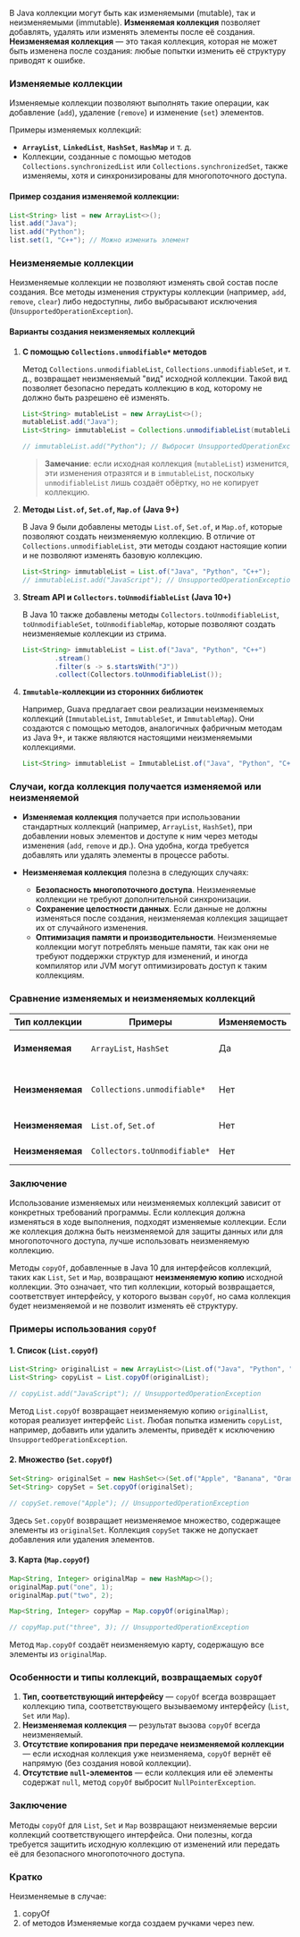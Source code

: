В Java коллекции могут быть как изменяемыми (mutable), так и неизменяемыми (immutable). **Изменяемая коллекция** позволяет добавлять, удалять или изменять элементы после её создания. **Неизменяемая коллекция** — это такая коллекция, которая не может быть изменена после создания: любые попытки изменить её структуру приводят к ошибке.

### Изменяемые коллекции

Изменяемые коллекции позволяют выполнять такие операции, как добавление (`add`), удаление (`remove`) и изменение (`set`) элементов. 

Примеры изменяемых коллекций:
- **`ArrayList`**, **`LinkedList`**, **`HashSet`**, **`HashMap`** и т. д.
- Коллекции, созданные с помощью методов `Collections.synchronizedList` или `Collections.synchronizedSet`, также изменяемы, хотя и синхронизированы для многопоточного доступа.

#### Пример создания изменяемой коллекции:
```java
List<String> list = new ArrayList<>();
list.add("Java");
list.add("Python");
list.set(1, "C++"); // Можно изменить элемент
```

### Неизменяемые коллекции

Неизменяемые коллекции не позволяют изменять свой состав после создания. Все методы изменения структуры коллекции (например, `add`, `remove`, `clear`) либо недоступны, либо выбрасывают исключения (`UnsupportedOperationException`). 

#### Варианты создания неизменяемых коллекций

1. **С помощью `Collections.unmodifiable*` методов**

   Метод `Collections.unmodifiableList`, `Collections.unmodifiableSet`, и т. д., возвращает неизменяемый "вид" исходной коллекции. Такой вид позволяет безопасно передать коллекцию в код, которому не должно быть разрешено её изменять.

   ```java
   List<String> mutableList = new ArrayList<>();
   mutableList.add("Java");
   List<String> immutableList = Collections.unmodifiableList(mutableList);

   // immutableList.add("Python"); // Выбросит UnsupportedOperationException
   ```

   > **Замечание**: если исходная коллекция (`mutableList`) изменится, эти изменения отразятся и в `immutableList`, поскольку `unmodifiableList` лишь создаёт обёртку, но не копирует коллекцию.

2. **Методы `List.of`, `Set.of`, `Map.of` (Java 9+)**

   В Java 9 были добавлены методы `List.of`, `Set.of`, и `Map.of`, которые позволяют создать неизменяемую коллекцию. В отличие от `Collections.unmodifiableList`, эти методы создают настоящие копии и не позволяют изменять базовую коллекцию.

   ```java
   List<String> immutableList = List.of("Java", "Python", "C++");
   // immutableList.add("JavaScript"); // UnsupportedOperationException
   ```

3. **Stream API и `Collectors.toUnmodifiableList` (Java 10+)**

   В Java 10 также добавлены методы `Collectors.toUnmodifiableList`, `toUnmodifiableSet`, `toUnmodifiableMap`, которые позволяют создать неизменяемые коллекции из стрима.

   ```java
   List<String> immutableList = List.of("Java", "Python", "C++")
           .stream()
           .filter(s -> s.startsWith("J"))
           .collect(Collectors.toUnmodifiableList());
   ```

4. **`Immutable`-коллекции из сторонних библиотек**

   Например, Guava предлагает свои реализации неизменяемых коллекций (`ImmutableList`, `ImmutableSet`, и `ImmutableMap`). Они создаются с помощью методов, аналогичных фабричным методам из Java 9+, и также являются настоящими неизменяемыми коллекциями.

   ```java
   List<String> immutableList = ImmutableList.of("Java", "Python", "C++");
   ```

### Случаи, когда коллекция получается изменяемой или неизменяемой

- **Изменяемая коллекция** получается при использовании стандартных коллекций (например, `ArrayList`, `HashSet`), при добавлении новых элементов и доступе к ним через методы изменения (`add`, `remove` и др.). Она удобна, когда требуется добавлять или удалять элементы в процессе работы.

- **Неизменяемая коллекция** полезна в следующих случаях:
  - **Безопасность многопоточного доступа**. Неизменяемые коллекции не требуют дополнительной синхронизации.
  - **Сохранение целостности данных**. Если данные не должны изменяться после создания, неизменяемая коллекция защищает их от случайного изменения.
  - **Оптимизация памяти и производительности**. Неизменяемые коллекции могут потреблять меньше памяти, так как они не требуют поддержки структур для изменений, и иногда компилятор или JVM могут оптимизировать доступ к таким коллекциям.

### Сравнение изменяемых и неизменяемых коллекций

| Тип коллекции    | Примеры                     | Изменяемость  | Способ создания                                           |
|------------------|-----------------------------|---------------|-----------------------------------------------------------|
| **Изменяемая**   | `ArrayList`, `HashSet`      | Да           | Прямое создание объекта через конструктор                 |
| **Неизменяемая** | `Collections.unmodifiable*` | Нет          | Обертка `Collections.unmodifiable*` над изменяемой коллекцией |
| **Неизменяемая** | `List.of`, `Set.of`         | Нет          | С помощью фабричных методов Java 9+                       |
| **Неизменяемая** | `Collectors.toUnmodifiable*`| Нет          | Коллекторы в Stream API (Java 10+)                        |

### Заключение

Использование изменяемых или неизменяемых коллекций зависит от конкретных требований программы. Если коллекция должна изменяться в ходе выполнения, подходят изменяемые коллекции. Если же коллекция должна быть неизменяемой для защиты данных или для многопоточного доступа, лучше использовать неизменяемую коллекцию.

Методы `copyOf`, добавленные в Java 10 для интерфейсов коллекций, таких как `List`, `Set` и `Map`, возвращают **неизменяемую копию** исходной коллекции. Это означает, что тип коллекции, который возвращается, соответствует интерфейсу, у которого вызван `copyOf`, но сама коллекция будет неизменяемой и не позволит изменять её структуру.

### Примеры использования `copyOf`

#### 1. **Список** (`List.copyOf`)

```java
List<String> originalList = new ArrayList<>(List.of("Java", "Python", "C++"));
List<String> copyList = List.copyOf(originalList);

// copyList.add("JavaScript"); // UnsupportedOperationException
```

Метод `List.copyOf` возвращает неизменяемую копию `originalList`, которая реализует интерфейс `List`. Любая попытка изменить `copyList`, например, добавить или удалить элементы, приведёт к исключению `UnsupportedOperationException`.

#### 2. **Множество** (`Set.copyOf`)

```java
Set<String> originalSet = new HashSet<>(Set.of("Apple", "Banana", "Orange"));
Set<String> copySet = Set.copyOf(originalSet);

// copySet.remove("Apple"); // UnsupportedOperationException
```

Здесь `Set.copyOf` возвращает неизменяемое множество, содержащее элементы из `originalSet`. Коллекция `copySet` также не допускает добавления или удаления элементов.

#### 3. **Карта** (`Map.copyOf`)

```java
Map<String, Integer> originalMap = new HashMap<>();
originalMap.put("one", 1);
originalMap.put("two", 2);

Map<String, Integer> copyMap = Map.copyOf(originalMap);

// copyMap.put("three", 3); // UnsupportedOperationException
```

Метод `Map.copyOf` создаёт неизменяемую карту, содержащую все элементы из `originalMap`. 

### Особенности и типы коллекций, возвращаемых `copyOf`

1. **Тип, соответствующий интерфейсу** — `copyOf` всегда возвращает коллекцию типа, соответствующего вызываемому интерфейсу (`List`, `Set` или `Map`).
2. **Неизменяемая коллекция** — результат вызова `copyOf` всегда неизменяемый.
3. **Отсутствие копирования при передаче неизменяемой коллекции** — если исходная коллекция уже неизменяема, `copyOf` вернёт её напрямую (без создания новой коллекции).
4. **Отсутствие `null`-элементов** — если коллекция или её элементы содержат `null`, метод `copyOf` выбросит `NullPointerException`.

### Заключение

Методы `copyOf` для `List`, `Set` и `Map` возвращают неизменяемые версии коллекций соответствующего интерфейса. Они полезны, когда требуется защитить исходную коллекцию от изменений или передать её для безопасного многопоточного доступа.


### Кратко
Неизменяемые в случае:
1. copyOf
2. of методов
Изменяемые когда создаем ручками через new.